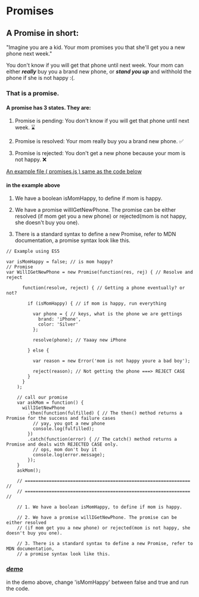 # Promises

## A Promise in short:

"Imagine you are a kid. Your mom promises you that she'll get you a new phone next week."

You don't know if you will get that phone until next week. Your mom can either ***really*** buy you a brand new phone, or ***stand you up*** and withhold the phone if she is not happy :(.

### That is a promise.
#### A promise has 3 states. They are:

1. Promise is pending: You don't know if you will get that phone until next week. :hourglass:

2. Promise is resolved: Your mom really buy you a brand new phone. :white_check_mark:

3. Promise is rejected: You don't get a new phone because your mom is not happy. :x:

[An example file ( promises.js ) same as the code below](promises.js)

#### in the example above

1. We have a boolean isMomHappy, to define if mom is happy.

2. We have a promise willIGetNewPhone. The promise can be either resolved (if mom get you a new phone) or rejected(mom is not happy, she doesn't buy you one).

3. There is a standard syntax to define a new Promise, refer to MDN documentation, a promise syntax look like this.

```
// Example using ES5

var isMomHappy = false; // is mom happy?
// Promise
var WillIGetNewPhone = new Promise(function(res, rej) { // Resolve and reject

      function(resolve, reject) { // Getting a phone eventually? or not?

        if (isMomHappy) { // if mom is happy, run everything

          var phone = { // keys, what is the phone we are gettings
            brand: 'iPhone',
            color: 'Silver'
          };

          resolve(phone); // Yaaay new iPhone

        } else {

          var reason = new Error('mom is not happy youre a bad boy');

          reject(reason); // Not getting the phone ===> REJECT CASE
        }
      }
    );

    // call our promise
    var askMom = function() {
      willIGetNewPhone
        .then(function(fulfilled) { // The then() method returns a Promise for the success and failure cases
          // yay, you got a new phone
          console.log(fulfilled);
        })
        .catch(function(error) { // The catch() method returns a Promise and deals with REJECTED CASE only.
          // ops, mom don't buy it
          console.log(error.message);
        });
    }
    askMom();

    // ============================================================== //
    // ============================================================== //

    // 1. We have a boolean isMomHappy, to define if mom is happy.

    // 2. We have a promise willIGetNewPhone. The promise can be either resolved
    // (if mom get you a new phone) or rejected(mom is not happy, she doesn't buy you one).

    // 3. There is a standard syntax to define a new Promise, refer to MDN documentation,
    // a promise syntax look like this.

```
### ***[demo](https://jsbin.com/nifocu/1/edit?js,console)***

in the demo above, change 'isMomHappy' between false and true and run the code.
